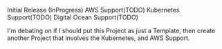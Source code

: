 Initial Release (InProgress)
AWS Support(TODO)
Kubernetes Support(TODO)
Digital Ocean Support(TODO)


I'm debating on if I should put this Project as just a Template, then create another Project that involves the Kubernetes, and AWS Support.